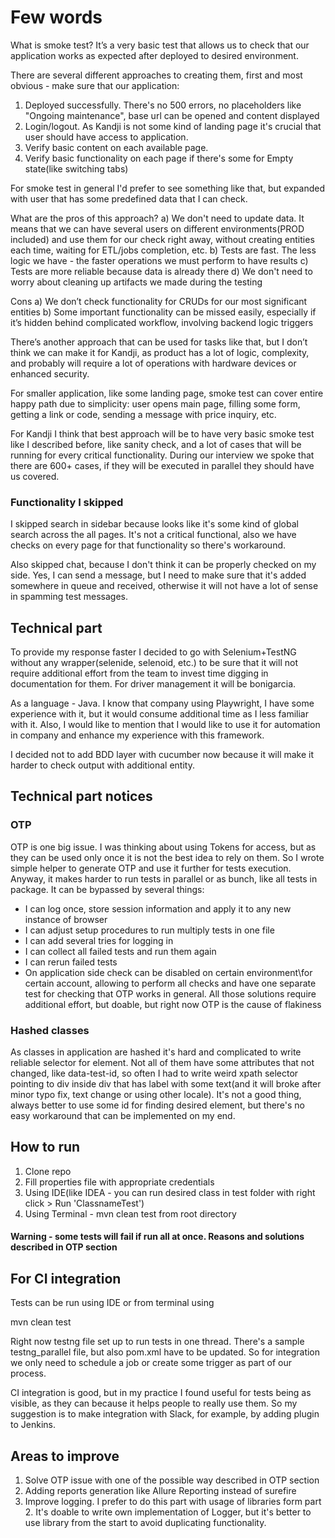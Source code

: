 # Few words

What is smoke test? It’s a very basic test that allows us to check that our application works as expected after deployed
to desired environment.

There are several different approaches to creating them, first and most obvious - make sure that our application:
1) Deployed successfully. There's no 500 errors, no placeholders like "Ongoing maintenance", base url can be opened
and content displayed
2) Login/logout. As Kandji is not some kind of landing page it's crucial that user should have access to application.
3) Verify basic content on each available page.
4) Verify basic functionality on each page if there's some for Empty state(like switching tabs)

For smoke test in general I'd prefer to see something like that, but expanded with user that has some predefined data
that I can check.

What are the pros of this approach?
a) We don't need to update data. It means that we can have several users on different environments(PROD included) and 
use them for our check right away, without creating entities each time, waiting for ETL/jobs completion, etc.
b) Tests are fast. The less logic we have - the faster operations we must perform to have results
c) Tests are more reliable because data is already there
d) We don't need to worry about cleaning up artifacts we made during the testing

Cons
a) We don’t check functionality for CRUDs for our most significant entities
b) Some important functionality can be missed easily, especially if it’s hidden behind complicated workflow, involving 
backend logic triggers

There’s another approach that can be used for tasks like that, but I don’t think we can make it for Kandji,
as product has a lot of logic, complexity, and probably will require a lot of operations with hardware devices or
enhanced security.

For smaller application, like some landing page, smoke test can cover entire happy path due to simplicity:
user opens main page, filling some form, getting a link or code, sending a message with price inquiry, etc.

For Kandji I think that best approach will be to have very basic smoke test like I described before, like sanity
check, and a lot of cases that will be running for every critical functionality. During our interview we spoke
that there are 600+ cases, if they will be executed in parallel they should have us covered.

### Functionality I skipped
I skipped search in sidebar because looks like it's some kind of global search across the all pages. It's not a critical
functional, also we have checks on every page for that functionality so there's workaround.

Also skipped chat, because I don't think it can be properly checked on my side. Yes, I can send a message, but I need to 
make sure that it's added somewhere in queue and received, otherwise it will not have a lot of sense in spamming
test messages. 

## Technical part
To provide my response faster I decided to go with Selenium+TestNG without any wrapper(selenide, selenoid, etc.) to
be sure that it will not require additional effort from the team to invest time digging in documentation for them.
For driver management it will be bonigarcia.

As a language - Java. I know that company using Playwright, I have some experience with it, but it would consume
additional time as I less familiar with it. Also, I would like to mention that I would like to use it for automation
in company and enhance my experience with this framework.

I decided not to add BDD layer with cucumber now because it will make it harder to check output with additional entity.

## Technical part notices

### OTP
OTP is one big issue. I was thinking about using Tokens for access, but as they can be used only once it is not the
best idea to rely on them. So I wrote simple helper to generate OTP and use it further for tests execution.
Anyway, it makes harder to run tests in parallel or as bunch, like all tests in package.
It can be bypassed by several things:
- I can log once, store session information and apply it to any new instance of browser
- I can adjust setup procedures to run multiply tests in one file
- I can add several tries for logging in
- I can collect all failed tests and run them again
- I can rerun failed tests
- On application side check can be disabled on certain environment\for certain account, allowing to perform all checks 
and have one separate test for checking that OTP works in general.
All those solutions require additional effort, but doable, but right now OTP is the cause of flakiness

### Hashed classes
As classes in application are hashed it's hard and complicated to write reliable selector for element. Not all of them 
have some attributes that not changed, like data-test-id, so often I had to write weird xpath selector pointing to div 
inside div that has label with some text(and it will broke after minor typo fix, text change or using other locale).
It's not a good thing, always better to use some id for finding desired element, but there's no easy workaround that can
be implemented on my end.

## How to run
1. Clone repo
2. Fill properties file with appropriate credentials
3. Using IDE(like IDEA - you can run desired class in test folder with right click > Run 'ClassnameTest')
4. Using Terminal - mvn clean test from root directory

#### Warning - some tests will fail if run all at once. Reasons and solutions described in OTP section 

## For CI integration
Tests can be run using IDE or from terminal using

mvn clean test

Right now testng file set up to run tests in one thread. There's a sample testng_parallel file, but also pom.xml have 
to be updated.
So for integration we only need to schedule a job or create some trigger as part of our process.

CI integration is good, but in my practice I found useful for tests being as visible, as they can because
it helps people to really use them. So my suggestion is to make integration with Slack, for example, by adding plugin to 
Jenkins.

## Areas to improve
1. Solve OTP issue with one of the possible way described in OTP section
2. Adding reports generation like Allure Reporting instead of surefire
3. Improve logging. I prefer to do this part with usage of libraries form part 2. It's doable to write own implementation 
of Logger, but it's better to use library from the start to avoid duplicating functionality.


